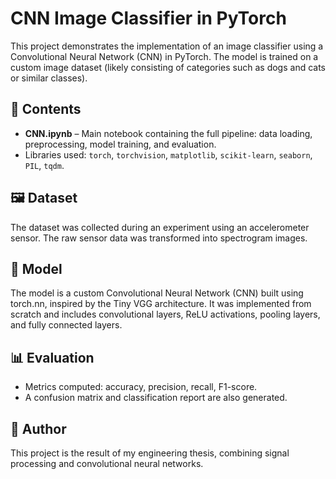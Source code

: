 # CNN Image Classifier in PyTorch

This project demonstrates the implementation of an image classifier using a Convolutional Neural Network (CNN) in PyTorch. The model is trained on a custom image dataset (likely consisting of categories such as dogs and cats or similar classes).

## 📁 Contents

- **CNN.ipynb** – Main notebook containing the full pipeline: data loading, preprocessing, model training, and evaluation.
- Libraries used: `torch`, `torchvision`, `matplotlib`, `scikit-learn`, `seaborn`, `PIL`, `tqdm`.

## 🖼️ Dataset

The dataset was collected during an experiment using an accelerometer sensor. The raw sensor data was transformed into spectrogram images.

## 🧠 Model

The model is a custom Convolutional Neural Network (CNN) built using torch.nn, inspired by the Tiny VGG architecture. It was implemented from scratch and includes convolutional layers, ReLU activations, pooling layers, and fully connected layers.

## 📊 Evaluation

- Metrics computed: accuracy, precision, recall, F1-score.
- A confusion matrix and classification report are also generated.

## 📝 Author

This project is the result of my engineering thesis, combining signal processing and convolutional neural networks.
